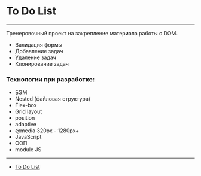 # To Do List

---

Тренеровочный проект на закрепление материала работы с DOM.

- Валидация формы
- Добавление задач
- Удаление задач
- Клонирование задач

### Технологии при разработке:

- БЭМ
- Nested (файловая структура)
- Flex-box
- Grid layout
- position
- adaptive
- @media 320px - 1280px+
- JavaScript
- ООП
- module JS

---

- [To Do List](https://taashev.github.io/To-Do-List/)
